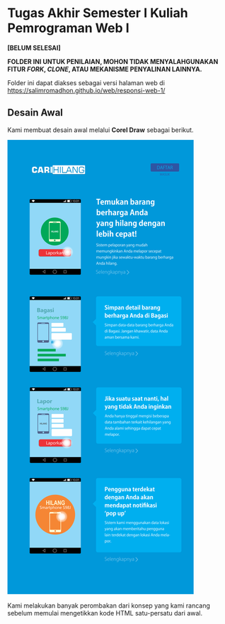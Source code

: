 # Tugas Akhir Semester I Kuliah Pemrograman Web I

**[BELUM SELESAI]**

**FOLDER INI UNTUK PENILAIAN, MOHON TIDAK MENYALAHGUNAKAN FITUR _FORK_, _CLONE_, ATAU MEKANISME PENYALINAN LAINNYA.**

Folder ini dapat diakses sebagai versi halaman web di https://salimromadhon.github.io/web/responsi-web-1/

## Desain Awal

Kami membuat desain awal melalui **Corel Draw** sebagai berikut.

<img src="template.png" alt="template">

Kami melakukan banyak perombakan dari konsep yang kami rancang sebelum memulai mengetikkan kode HTML satu-persatu dari awal.
